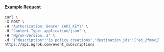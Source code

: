 <!-- Code generated for API Clients. DO NOT EDIT. -->

#### Example Request

```bash
curl \
-X POST \
-H "Authorization: Bearer {API_KEY}" \
-H "Content-Type: application/json" \
-H "Ngrok-Version: 2" \
-d '{"description":"ip policy creations","destination_ids":["ed_2fmmx1lEbLoNZbFKX1z1iY2rq7B"],"metadata":"{\"environment\": \"staging\"}","sources":[{"type":"ip_policy_created.v0"}]}' \
https://api.ngrok.com/event_subscriptions
```
